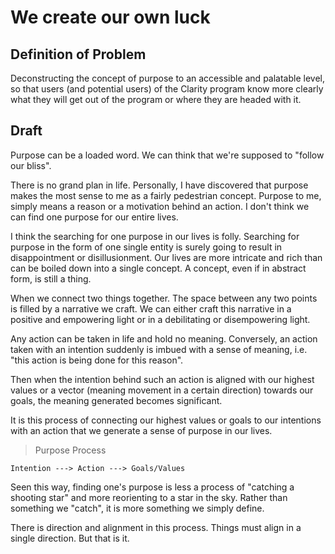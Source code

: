 We create our own luck
======================

## Definition of Problem
Deconstructing the concept of purpose to an accessible and palatable level, so that users (and potential users) of the Clarity program know more clearly what they will get out of the program or where they are headed with it.  


## Draft

Purpose can be a loaded word.  We can think that we're supposed to "follow our bliss". 

There is no grand plan in life. Personally, I have discovered that purpose makes the most sense to me as a fairly pedestrian concept.  Purpose to me, simply means a reason or a motivation behind an action.  I don't think we can find one purpose for our entire lives.

I think the searching for one purpose in our lives is folly.  Searching for purpose in the form of one single entity is surely going to result in disappointment or disillusionment.  Our lives are more intricate and rich than can be boiled down into a single concept.  A concept, even if in abstract form, is still a thing.

When we connect two things together.  The space between any two points is filled by a narrative we craft.  We can either craft this narrative in a positive and empowering light or in a debilitating or disempowering light.

Any action can be taken in life and hold no meaning.  Conversely, an action taken with an intention suddenly is imbued with a sense of meaning, i.e. "this action is being done for this reason".

Then when the intention behind such an action is aligned with our highest values or a vector (meaning movement in a certain direction) towards our goals, the meaning generated becomes significant. 

It is this process of connecting our highest values or goals to our intentions with an action that we generate a sense of purpose in our lives. 

> Purpose Process

	Intention ---> Action ---> Goals/Values

Seen this way, finding one's purpose is less a process of "catching a shooting star" and more reorienting to a star in the sky.  Rather than something we "catch", it is more something we simply define.  

There is direction and alignment in this process.  Things must align in a single direction.  But that is it.  


